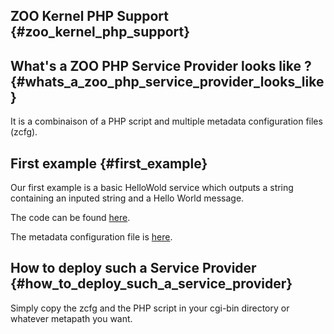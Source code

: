 ## ZOO Kernel PHP Support {#zoo_kernel_php_support}

## What\'s a ZOO PHP Service Provider looks like ? {#whats_a_zoo_php_service_provider_looks_like}

It is a combinaison of a PHP script and multiple metadata configuration
files (zcfg).

## First example {#first_example}

Our first example is a basic HelloWold service which outputs a string
containing an inputed string and a Hello World message.

The code can be found
[here](http://trac.zoo-project.org/browser/trunk/zoo-services/hello-php/hello.php).

The metadata configuration file is
[here](http://trac.zoo-project.org/browser/trunk/zoo-services/hello-php/cgi-env/HelloPHP.zcfg).

## How to deploy such a Service Provider {#how_to_deploy_such_a_service_provider}

Simply copy the zcfg and the PHP script in your cgi-bin directory or
whatever metapath you want.
